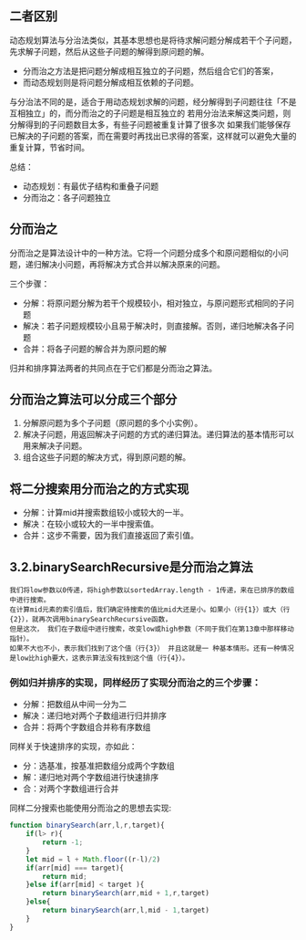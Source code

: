 ## 二者区别
动态规划算法与分治法类似，其基本思想也是将待求解问题分解成若干个子问题，先求解子问题，然后从这些子问题的解得到原问题的解。

* 分而治之方法是把问题分解成相互独立的子问题，然后组合它们的答案，
* 而动态规划则是将问题分解成相互依赖的子问题。

与分治法不同的是，适合于用动态规划求解的问题，经分解得到子问题往往「不是互相独立」的，而分而治之的子问题是相互独立的
若用分治法来解这类问题，则分解得到的子问题数目太多，有些子问题被重复计算了很多次
如果我们能够保存已解决的子问题的答案，而在需要时再找出已求得的答案，这样就可以避免大量的重复计算，节省时间。

总结：
* 动态规划：有最优子结构和重叠子问题
* 分而治之：各子问题独立



## 分而治之
分而治之是算法设计中的一种方法。它将一个问题分成多个和原问题相似的小问题，递归解决小问题，再将解决方式合并以解决原来的问题。

三个步骤：
* 分解：将原问题分解为若干个规模较小，相对独立，与原问题形式相同的子问题
* 解决：若子问题规模较小且易于解决时，则直接解。否则，递归地解决各子问题
* 合并：将各子问题的解合并为原问题的解

归并和排序算法两者的共同点在于它们都是分而治之算法。

## 分而治之算法可以分成三个部分
1. 分解原问题为多个子问题（原问题的多个小实例）。
2. 解决子问题，用返回解决子问题的方式的递归算法。递归算法的基本情形可以用来解决子问题。
3. 组合这些子问题的解决方式，得到原问题的解。

## 将二分搜索用分而治之的方式实现
* 分解：计算mid并搜索数组较小或较大的一半。
* 解决：在较小或较大的一半中搜索值。
* 合并：这步不需要，因为我们直接返回了索引值。

## 3.2.binarySearchRecursive是分而治之算法
```
我们将low参数以0传递，将high参数以sortedArray.length - 1传递，来在已排序的数组中进行搜索。
在计算mid元素的索引值后，我们确定待搜索的值比mid大还是小。如果小（行{1}）或大（行{2}），就再次调用binarySearchRecursive函数，
但是这次， 我们在子数组中进行搜索，改变low或high参数（不同于我们在第13章中那样移动指针）。
如果不大也不小，表示我们找到了这个值（行{3}） 并且这就是一 种基本情形。还有一种情况是low比high要大，这表示算法没有找到这个值（行{4}）。
```
<!-- ![](../../assets/img-algorithm/图1分治实现二分.PNG) -->


### 例如归并排序的实现，同样经历了实现分而治之的三个步骤：
* 分解：把数组从中间一分为二
* 解决：递归地对两个子数组进行归并排序
* 合并：将两个字数组合并称有序数组

同样关于快速排序的实现，亦如此：
* 分：选基准，按基准把数组分成两个字数组
* 解：递归地对两个字数组进行快速排序
* 合：对两个字数组进行合并

同样二分搜索也能使用分而治之的思想去实现:
```js
function binarySearch(arr,l,r,target){
    if(l> r){
        return -1;
    }
    let mid = l + Math.floor((r-l)/2)
    if(arr[mid] === target){
        return mid;
    }else if(arr[mid] < target ){
        return binarySearch(arr,mid + 1,r,target)
    }else{
        return binarySearch(arr,l,mid - 1,target)
    }
}
```
